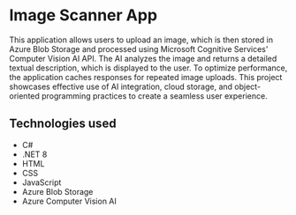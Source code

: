 # Image Scanner App

This application allows users to upload an image, which is then stored in Azure Blob Storage and processed using Microsoft Cognitive Services' Computer Vision AI API. The AI analyzes the image and returns a detailed textual description, which is displayed to the user. To optimize performance, the application caches responses for repeated image uploads. This project showcases effective use of AI integration, cloud storage, and object-oriented programming practices to create a seamless user experience.

## Technologies used
* C#
* .NET 8
* HTML
* CSS
* JavaScript
* Azure Blob Storage
* Azure Computer Vision AI 
